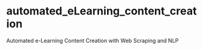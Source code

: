 # automated_eLearning_content_creation
Automated e-Learning Content Creation with Web Scraping and NLP
